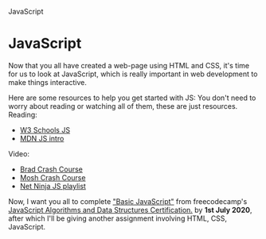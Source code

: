 JavaScript

# JavaScript

Now that you all have created a web-page using HTML and CSS, it's time for us to look at JavaScript, which is really important in web development to make things interactive.

Here are some resources to help you get started with JS:
You don't need to worry about reading or watching all of them, these are just resources.
Reading:
- [W3 Schools JS](https://www.w3schools.com/js/)
- [MDN JS intro](https://developer.mozilla.org/en-US/docs/Learn/Getting_started_with_the_web/JavaScript_basics)

Video:
- [Brad Crash Course](https://www.youtube.com/watch?v=hdI2bqOjy3c)
- [Mosh Crash Course](https://www.youtube.com/watch?v=W6NZfCO5SIk)
- [Net Ninja JS playlist](https://www.youtube.com/playlist?list=PL4cUxeGkcC9i9Ae2D9Ee1RvylH38dKuET)

Now, I want you all to complete ["Basic JavaScript"](https://www.freecodecamp.org/learn/javascript-algorithms-and-data-structures/basic-javascript/) from freecodecamp's [JavaScript Algorithms and Data Structures Certification.](https://www.freecodecamp.org/learn) by **1st July 2020**, after which I'll be giving another assignment involving HTML, CSS, JavaScript.
